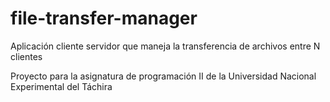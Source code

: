 # file-transfer-manager

Aplicación cliente servidor que maneja la transferencia de archivos entre N clientes 

Proyecto para la asignatura de programación II de la Universidad Nacional Experimental del Táchira
